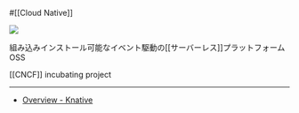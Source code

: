 #[[Cloud Native]]

![](https://knative.dev/docs/images/logo/rgb/knative-logo-rgb.png)

組み込みインストール可能なイベント駆動の[[サーバーレス]]プラットフォームOSS

[[CNCF]] incubating project

---

- [Overview - Knative](https://knative.dev/docs/concepts/)
